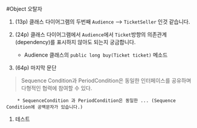 #Object 오탈자

1. (13p) 클래스 다이어그램의 두번째 ``Audience`` --> ``TicketSeller`` 인것 같습니다.


1. (24p) 클래스 다이어그램에서 ``Audience``에서 ``Ticket``방향의 의존관계(dependency)를 표시하지 않아도 되는지 궁금합니다.

	* Audience 클래스의 ``public long buy(Ticket ticket)`` 메소드
	
	
1. (64p) 마지막 문단

>Sequence Condition과 PeriodCondition은 동일한 인터페이스를 공유하며 다형적인 협력에 참여할 수 있다.

		* SequenceCondition 과 PeriodCondition은 동일한 ... (Sequence Condition에 공백문자가 있습니다.)
	

1. 테스트